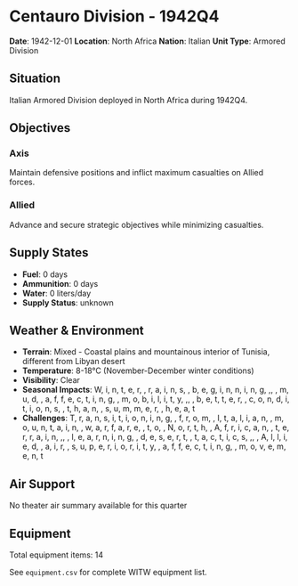 # Centauro Division - 1942Q4

**Date**: 1942-12-01
**Location**: North Africa
**Nation**: Italian
**Unit Type**: Armored Division

## Situation

Italian Armored Division deployed in North Africa during 1942Q4.

## Objectives

### Axis
Maintain defensive positions and inflict maximum casualties on Allied forces.

### Allied
Advance and secure strategic objectives while minimizing casualties.

## Supply States

- **Fuel**: 0 days
- **Ammunition**: 0 days
- **Water**: 0 liters/day
- **Supply Status**: unknown

## Weather & Environment

- **Terrain**: Mixed - Coastal plains and mountainous interior of Tunisia, different from Libyan desert
- **Temperature**: 8-18°C (November-December winter conditions)
- **Visibility**: Clear
- **Seasonal Impacts**: W, i, n, t, e, r,  , r, a, i, n, s,  , b, e, g, i, n, n, i, n, g, ,,  , m, u, d,  , a, f, f, e, c, t, i, n, g,  , m, o, b, i, l, i, t, y, ,,  , b, e, t, t, e, r,  , c, o, n, d, i, t, i, o, n, s,  , t, h, a, n,  , s, u, m, m, e, r,  , h, e, a, t
- **Challenges**: T, r, a, n, s, i, t, i, o, n, i, n, g,  , f, r, o, m,  , I, t, a, l, i, a, n,  , m, o, u, n, t, a, i, n,  , w, a, r, f, a, r, e,  , t, o,  , N, o, r, t, h,  , A, f, r, i, c, a, n,  , t, e, r, r, a, i, n, ,,  , l, e, a, r, n, i, n, g,  , d, e, s, e, r, t,  , t, a, c, t, i, c, s, ,,  , A, l, l, i, e, d,  , a, i, r,  , s, u, p, e, r, i, o, r, i, t, y,  , a, f, f, e, c, t, i, n, g,  , m, o, v, e, m, e, n, t

## Air Support

No theater air summary available for this quarter

## Equipment

Total equipment items: 14

See `equipment.csv` for complete WITW equipment list.

